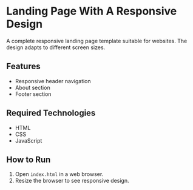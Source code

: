 # Landing Page With A Responsive Design

A complete responsive landing page template suitable for websites. The design adapts to different screen sizes.

## Features
- Responsive header navigation
- About section
- Footer section

## Required Technologies
- HTML
- CSS
- JavaScript

## How to Run
1. Open `index.html` in a web browser.
2. Resize the browser to see responsive design.
